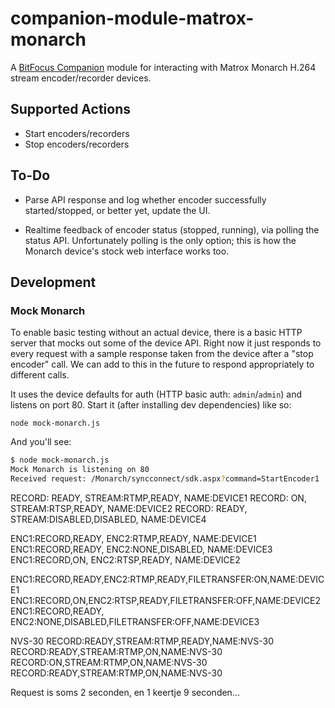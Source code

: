 # companion-module-matrox-monarch

A [BitFocus Companion](https://bitfocus.io/companion/) module for interacting
with Matrox Monarch H.264 stream encoder/recorder devices.

## Supported Actions

- Start encoders/recorders
- Stop encoders/recorders

## To-Do

- Parse API response and log whether encoder successfully started/stopped, or
  better yet, update the UI.

- Realtime feedback of encoder status (stopped, running), via polling the
  status API. Unfortunately polling is the only option; this is how the Monarch
  device's stock web interface works too.

## Development

### Mock Monarch

To enable basic testing without an actual device, there is a basic HTTP server
that mocks out some of the device API. Right now it just responds to every
request with a sample response taken from the device after a "stop encoder"
call. We can add to this in the future to respond appropriately to different
calls.

It uses the device defaults for auth (HTTP basic auth: `admin`/`admin`) and
listens on port 80. Start it (after installing dev dependencies) like so:

```
node mock-monarch.js
```

And you'll see:

```bash
$ node mock-monarch.js
Mock Monarch is listening on 80
Received request: /Monarch/syncconnect/sdk.aspx?command=StartEncoder1
```

RECORD: READY, STREAM:RTMP,READY, NAME:DEVICE1
RECORD: ON, STREAM:RTSP,READY, NAME:DEVICE2
RECORD: READY, STREAM:DISABLED,DISABLED, NAME:DEVICE4

ENC1:RECORD,READY, ENC2:RTMP,READY, NAME:DEVICE1
ENC1:RECORD,READY, ENC2:NONE,DISABLED, NAME:DEVICE3
ENC1:RECORD,ON, ENC2:RTSP,READY, NAME:DEVICE2

ENC1:RECORD,READY,ENC2:RTMP,READY,FILETRANSFER:ON,NAME:DEVICE1
ENC1:RECORD,ON,ENC2:RTSP,READY,FILETRANSFER:OFF,NAME:DEVICE2
ENC1:RECORD,READY, ENC2:NONE,DISABLED,FILETRANSFER:OFF,NAME:DEVICE3

NVS-30
RECORD:READY,STREAM:RTMP,READY,NAME:NVS-30
RECORD:READY,STREAM:RTMP,ON,NAME:NVS-30
RECORD:ON,STREAM:RTMP,ON,NAME:NVS-30
RECORD:READY,STREAM:RTMP,ON,NAME:NVS-30

Request is soms 2 seconden, en 1 keertje 9 seconden...
